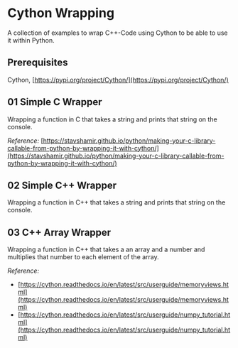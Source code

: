 # Cython Wrapping
A collection of examples to wrap C++-Code using Cython to be able to use it within Python.

## Prerequisites
Cython, [https://pypi.org/project/Cython/](https://pypi.org/project/Cython/)

## 01 Simple C Wrapper
Wrapping a function in C that takes a string and prints that string on the console.

*Reference:* [https://stavshamir.github.io/python/making-your-c-library-callable-from-python-by-wrapping-it-with-cython/](https://stavshamir.github.io/python/making-your-c-library-callable-from-python-by-wrapping-it-with-cython/)

## 02 Simple C++ Wrapper
Wrapping a function in C++ that takes a string and prints that string on the console.

## 03 C++ Array Wrapper
Wrapping a function in C++ that takes a an array and a number and multiplies that number to each element of the array.

*Reference:* 
- [https://cython.readthedocs.io/en/latest/src/userguide/memoryviews.html](https://cython.readthedocs.io/en/latest/src/userguide/memoryviews.html)
- [https://cython.readthedocs.io/en/latest/src/userguide/numpy_tutorial.html](https://cython.readthedocs.io/en/latest/src/userguide/numpy_tutorial.html)
